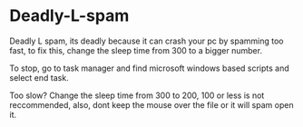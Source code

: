 # Deadly-L-spam
Deadly L spam, its deadly because it can crash your pc by spamming too fast, to fix this, change the sleep time from 300 to a bigger number.



To stop, go to task manager and find microsoft windows based scripts and select end task.




Too slow? Change the sleep time from 300 to 200, 100 or less is not reccommended, also, dont keep the mouse over the file or it will spam open it.
